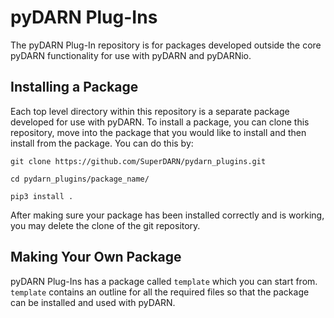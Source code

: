 # pyDARN Plug-Ins

The pyDARN Plug-In repository is for packages developed outside the core pyDARN functionality for use with pyDARN and pyDARNio.

## Installing a Package

Each top level directory within this repository is a separate package developed for use with pyDARN. 
To install a package, you can clone this repository, move into the package that you would like to install and then install from the package. 
You can do this by:
```
git clone https://github.com/SuperDARN/pydarn_plugins.git

cd pydarn_plugins/package_name/

pip3 install .
```
After making sure your package has been installed correctly and is working, you may delete the clone of the git repository.

## Making Your Own Package

pyDARN Plug-Ins has a package called `template` which you can start from. 
`template` contains an outline for all the required files so that the package can be installed and used with pyDARN.

